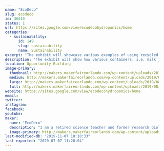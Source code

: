 ```yaml
---
name: "EcoDeco"
slug: ecodeco
id: 36610
status: 1
url: https://sites.google.com/view/ecodecohydroponics/home
categories:
  - sustainability:
      id: 149
      slug: sustainability
      name: Sustainability
excerpt: "The exhibit will showcase various examples of using recycled containers for set and forget hydroponics."
description: "The exhibit will show how various containers, i.e. milk jugs, food delivery trays, storage boxes, can be used as growth containers for set and forget hydroponics. Additionally some containers are decoupaged with recycled materials as a means to add an artistic touch to a patio setting. The intent is to show how anyone, regardless of whether one lives in a house or an apartment, can grow their own food."
location: Opportunity Building
image-primary:
  thumbnail: http://makers.makerfaireorlando.com/wp-content/uploads/2019/08/IMG_2835-2-150x150.jpg
  medium: http://makers.makerfaireorlando.com/wp-content/uploads/2019/08/IMG_2835-2-250x300.jpg
  large: http://makers.makerfaireorlando.com/wp-content/uploads/2019/08/IMG_2835-2-854x1024.jpg
  full: http://makers.makerfaireorlando.com/wp-content/uploads/2019/08/IMG_2835-2.jpg
website: https://sites.google.com/view/ecodecohydroponics/home
email: 
twitter: 
instagram: 
facebook: 
youtube: 
maker:
  name: "EcoDeco"
  description: "I am a retired science teacher and former research biologist. In my retirement, I have explored a number of interests, gardening being one of them. In 2013, I became a master gardener for Seminole county. I have been involved in a variety of projects and one of my favorites is \"set and forget\" hydroponics. With this interest and my passion for promoting recycling, I have put a different spin on the method in an attempt to make it visually appealing and practical for anyone to grow their own food. "
  image-primary: http://makers.makerfaireorlando.com/wp-content/uploads/2019/08/DSC_1348-683x1024.jpg
last-modified-db: "2019-11-07 18:18:33"
last-exported: "2020-07-07 11:28:04"
---
```

